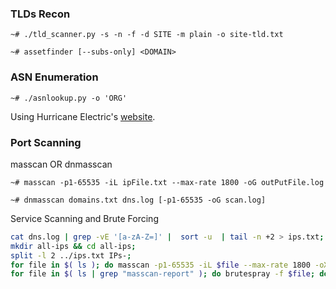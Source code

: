 ### TLDs Recon
 ```
 ~# ./tld_scanner.py -s -n -f -d SITE -m plain -o site-tld.txt
 ```
 ```
 ~# assetfinder [--subs-only] <DOMAIN>
 ```
 ### ASN Enumeration
 
 ```
 ~# ./asnlookup.py -o 'ORG'
 ```
 
 Using Hurricane Electric's [website](https://bgp.he.net/).
 
 ### Port Scanning
 
 
 masscan OR dnmasscan
 
 ```~# masscan -p1-65535 -iL ipFile.txt --max-rate 1800 -oG outPutFile.log```
 
 ```~# dnmasscan domains.txt dns.log [-p1-65535 -oG scan.log]```
 
Service Scanning and Brute Forcing

```bash
cat dns.log | grep -vE '[a-zA-Z=]' |  sort -u  | tail -n +2 > ips.txt;
mkdir all-ips && cd all-ips;
split -l 2 ../ips.txt IPs-;
for file in $( ls ); do masscan -p1-65535 -iL $file --max-rate 1800 -oX masscan-report-$file; echo "Port scanning $file file of `basename $PWD` is done." | notify --silent; done; 
for file in $( ls | grep "masscan-report" ); do brutespray -f $file; done; echo "Completed brute forcing default credentials against `basename $PWD`." | notify --silent
```
